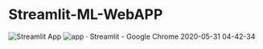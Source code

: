 # Streamlit-ML-WebAPP

![Streamlit App](https://static.streamlit.io/badges/streamlit_badge_black_white.svg)
![app · Streamlit - Google Chrome 2020-05-31 04-42-34](https://user-images.githubusercontent.com/33162540/83341491-c2fee180-a301-11ea-9de4-cde1bcf7bd26.gif)

